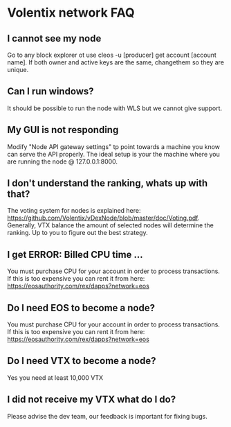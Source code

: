 # Volentix network FAQ


## I cannot see my node

Go to any block explorer ot use cleos -u [producer] get account [account name].
If both owner and active keys are the same, changethem so they are unique.


## Can I run windows?
It should be possible to run the node with WLS but we cannot give support.


## My GUI is not responding
Modify "Node API gateway settings" tp point towards a machine you know can serve the API properly.
The ideal setup is your the machine where you are running the node @ 127.0.0.1:8000.

## I don't understand the ranking, whats up with that?
The voting system for nodes is explained here: https://github.com/Volentix/vDexNode/blob/master/doc/Voting.pdf.
Generally, VTX balance the amount of selected nodes will determine the 
ranking. Up to you to figure out the best strategy.  

## I get ERROR: Billed CPU time ...
You must purchase CPU for your account in order to process transactions.
If this is too expensive you can rent it from here:
https://eosauthority.com/rex/dapps?network=eos


## Do I need EOS to become a node?
You must purchase CPU for your account in order to process transactions.
If this is too expensive you can rent it from here:
https://eosauthority.com/rex/dapps?network=eos

## Do I need VTX to become a node?
Yes you need at least 10,000 VTX

## I did not receive my VTX what do I do?
Please advise the dev team, our feedback is important for fixing bugs.

